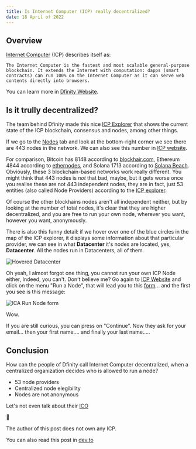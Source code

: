 ```yaml
---
title: Is Internet Computer (ICP) really decentralized?
date: 18 April of 2022
---
```


## Overview

[Internet Computer](https://internetcomputer.org/) (ICP) describes itself as:

```
The Internet Computer is the fastest and most scalable general-purpose blockchain. It extends the Internet with computation: dapps (smart contracts) can run 100% on the Internet Computer as it can serve web contents directly into browsers.
```

You can learn more in [Dfinity Website](https://dfinity.org/howitworks).

## Is it trully decentralized?

The team behind Dfinity made this nice [ICP Explorer](https://dashboard.internetcomputer.org/) that shows the current state of the ICP blockchain, consensus and nodes, among other things.

If we go to the [Nodes](https://dashboard.internetcomputer.org/nodes) tab and look at the bottom-right corner we see there are 443 nodes in the network. We can also see this number in [ICP website](https://internetcomputer.org/). 

For comparison, Bitcoin has 8148 according to [blockhair.com](https://blockchair.com/bitcoin/nodes), Ethereum 4844 according to [ethernodes](https://www.ethernodes.org/), and Solana 1713 according to [Solana Beach](https://solanabeach.io/validators). Obviously, these 3 blockchain-based networks work really different. You might think that 443 nodes is _not_ that bad, maybe, but it gets worse once you realise these are not 443 independent nodes, they are in fact, just 53 entities (also called Node Providers) according to the [ICP explorer](https://dashboard.internetcomputer.org/). 

Of course the other blockhains nodes aren't all independent neither, but by looking at the number of total nodes, it's clear that they are higher decentralized, and you are free to run your own node, wherever you want, however you want, anonymously.

There is also this funny detail: if we hover over one of the blue circles in the map of the ICP explorer, it displays some information about that particular provider, we can see in what **Datacenter** it's nodes are located, yes, **Datacenter**. All the nodes run in Datacenters, all of them.

![Hovered Datacenter](../blog/internet_computer/1_hovered_node_provider.png)

Oh yeah, I almost forgot one thing, you cannot run your own ICP Node either, Indeed, you can't. Don't believe me? Go again to [ICP Website](https://internetcomputer.org/) and click on the menu "Run a Node", that will lead you to this [form](https://internet-computer.typeform.com/to/IWl3iClx)... and the first you see is this message:

![ICA Run Node form](../blog/internet_computer/1_ica_run_node.png)

Wow.

If you are still curious, you can press on "Continue". Now they ask for your email... then your first name.... and finally your last name.....

## Conclusion

How can the people of Dfinity call Internet Computer decentralized, when a centralized organization decides who is allowed to run a node?

- 53 node providers
- Centralized node elegibility
- Nodes are not anonymous

Let's not even talk about their [ICO](https://coincodex.com/ico/internet-computer/)

🥸

The author of this post does not own any ICP.

You can also read this post in [dev.to](https://dev.to/mkenzo_8/is-internet-computer-icp-really-decentralized-1boe)